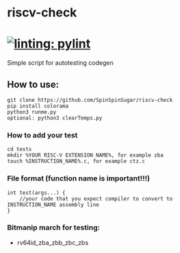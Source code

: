 # riscv-check
[![linting: pylint](https://img.shields.io/badge/linting-pylint-yellowgreen)](https://github.com/pylint-dev/pylint)
=========

Simple script for autotesting codegen

## How to use:
```
git clone https://github.com/SpinSpinSugar/riscv-check
pip install colorama
python3 runme.py
optional: python3 clearTemps.py
```

### How to add your test
```
cd tests
mkdir %YOUR RISC-V EXTENSION NAME%, for example zba
touch %INSTRUCTION_NAME%.c, for example ctz.c
```

### File format (function name is important!!!)
```
int test(args...) {
	//your code that you expect compiler to convert to INSTRUCTION_NAME assembly line
}
```

### Bitmanip march for testing:
* rv64id_zba_zbb_zbc_zbs
